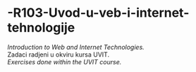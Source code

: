 # -R103-Uvod-u-veb-i-internet-tehnologije
_Introduction to Web and Internet Technologies._ <br>
Zadaci radjeni u okviru kursa UVIT. <br>
_Exercises done within the UVIT course._
